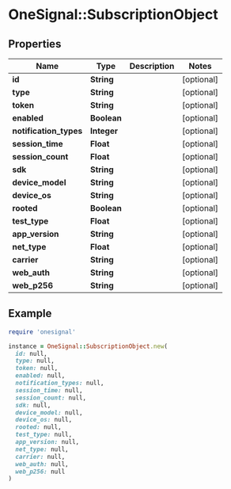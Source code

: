 # OneSignal::SubscriptionObject

## Properties

| Name | Type | Description | Notes |
| ---- | ---- | ----------- | ----- |
| **id** | **String** |  | [optional] |
| **type** | **String** |  | [optional] |
| **token** | **String** |  | [optional] |
| **enabled** | **Boolean** |  | [optional] |
| **notification_types** | **Integer** |  | [optional] |
| **session_time** | **Float** |  | [optional] |
| **session_count** | **Float** |  | [optional] |
| **sdk** | **String** |  | [optional] |
| **device_model** | **String** |  | [optional] |
| **device_os** | **String** |  | [optional] |
| **rooted** | **Boolean** |  | [optional] |
| **test_type** | **Float** |  | [optional] |
| **app_version** | **String** |  | [optional] |
| **net_type** | **Float** |  | [optional] |
| **carrier** | **String** |  | [optional] |
| **web_auth** | **String** |  | [optional] |
| **web_p256** | **String** |  | [optional] |

## Example

```ruby
require 'onesignal'

instance = OneSignal::SubscriptionObject.new(
  id: null,
  type: null,
  token: null,
  enabled: null,
  notification_types: null,
  session_time: null,
  session_count: null,
  sdk: null,
  device_model: null,
  device_os: null,
  rooted: null,
  test_type: null,
  app_version: null,
  net_type: null,
  carrier: null,
  web_auth: null,
  web_p256: null
)
```


